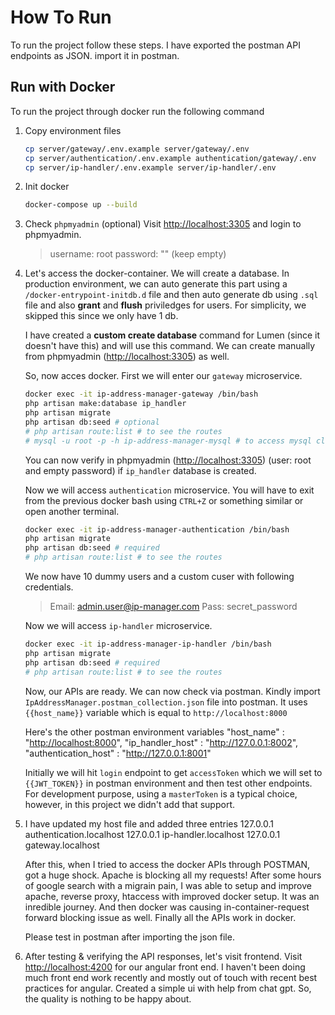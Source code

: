 # How To Run

To run the project follow these steps. I have exported the postman API endpoints as JSON. import it in postman.

## Run with Docker

To run the project through docker run the following command

1. Copy environment files

    ```bash
    cp server/gateway/.env.example server/gateway/.env
    cp server/authentication/.env.example authentication/gateway/.env
    cp server/ip-handler/.env.example server/ip-handler/.env
    ```

2. Init docker

    ```bash
    docker-compose up --build
    ```

3. Check `phpmyadmin` (optional)
    Visit <http://localhost:3305> and login to phpmyadmin.
    > username: root
    > password: "" (keep empty)

4. Let's access the docker-container. We will create a database. In production environment, we can auto generate this part using a `/docker-entrypoint-initdb.d` file and then auto generate db using `.sql` file and also **grant** and **flush** priviledges for users. For simplicity, we skipped this since we only have 1 db.

    I have created a **custom create database** command for Lumen (since it doesn't have this) and will use this command. We can create manually from phpmyadmin (<http://localhost:3305>) as well.

    So, now acces docker. First we will enter our `gateway` microservice.

    ```bash
    docker exec -it ip-address-manager-gateway /bin/bash
    php artisan make:database ip_handler
    php artisan migrate
    php artisan db:seed # optional
    # php artisan route:list # to see the routes
    # mysql -u root -p -h ip-address-manager-mysql # to access mysql cli
    ```

    You can now verify in phpmyadmin (<http://localhost:3305>) (user: root and empty password) if `ip_handler` database is created.

    Now we will access `authentication` microservice. You will have to exit from the previous docker bash using `CTRL+Z` or something similar or open another terminal.

    ```bash
    docker exec -it ip-address-manager-authentication /bin/bash
    php artisan migrate
    php artisan db:seed # required
    # php artisan route:list # to see the routes
    ```

    We now have 10 dummy users and a custom cuser with following credentials.

    > Email: <admin.user@ip-manager.com>
    > Pass: secret_password

    Now we will access `ip-handler` microservice.

    ```bash
    docker exec -it ip-address-manager-ip-handler /bin/bash
    php artisan migrate
    php artisan db:seed # required
    # php artisan route:list # to see the routes
    ```

    Now, our APIs are ready. We can now check via postman.
    Kindly import `IpAddressManager.postman_collection.json` file into postman.
    It uses `{{host_name}}` variable which is equal to `http://localhost:8000`

    Here's the other postman environment variables
    "host_name" : "<http://localhost:8000>",
    "ip_handler_host" : "<http://127.0.0.1:8002>",
    "authentication_host" : "<http://127.0.0.1:8001>"

    Initially we will hit `login` endpoint to get `accessToken` which we will set to `{{JWT_TOKEN}}` in postman environment and then test other endpoints. For development purpose, using a `masterToken` is a typical choice, however, in this project we didn't add that support.

5. I have updated my host file and added three entries
    127.0.0.1   authentication.localhost
    127.0.0.1   ip-handler.localhost
    127.0.0.1   gateway.localhost

   After this, when I tried to access the docker APIs through POSTMAN, got a huge shock. Apache is blocking all my requests! After some hours of google search with a migrain pain, I was able to setup and improve apache, reverse proxy, htaccess with improved docker setup. It was an inredible journey. And then docker was causing in-container-request forward blocking issue as well. Finally all the APIs work in docker.

   Please test in postman after importing the json file.

6. After testing & verifying the API responses, let's visit frontend. Visit <http://localhost:4200> for our angular front end. I haven't been doing much front end work recently and mostly out of touch with recent best practices for angular. Created a simple ui with help from chat gpt. So, the quality is nothing to be happy about.
